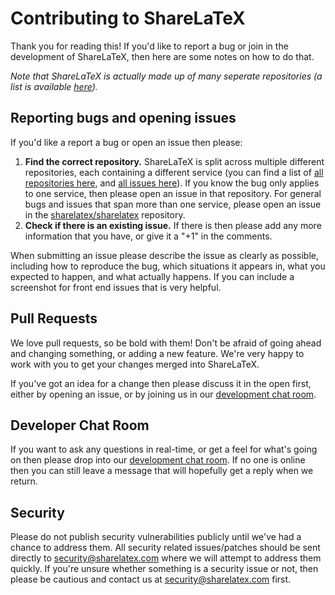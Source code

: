 Contributing to ShareLaTeX
==========================

Thank you for reading this! If you'd like to report a bug or join in the development
of ShareLaTeX, then here are some notes on how to do that.

*Note that ShareLaTeX is actually made up of many seperate repositories (a list is available
[here](https://github.com/sharelatex/sharelatex/blob/master/README.md#other-repositories)).* 

Reporting bugs and opening issues
---------------------------------

If you'd like a report a bug or open an issue then please:

1. **Find the correct repository.** ShareLaTeX is split across multiple different repositories, each containing a different service (you can find a list of [all repositories here](https://github.com/sharelatex/sharelatex/blob/master/README.md#other-repositories), and [all issues here](https://github.com/organizations/sharelatex/dashboard/issues)). If you know the bug only applies to one service, then please open an issue in that repository. For general bugs and issues that span more than one service, please open an issue in the [sharelatex/sharelatex](https://github.com/sharelatex/sharelatex) repository.
2. **Check if there is an existing issue.** If there is then please add
   any more information that you have, or give it a "+1" in the comments.

When submitting an issue please describe the issue as clearly as possible, including how to
reproduce the bug, which situations it appears in, what you expected to happen, and what actually happens.
If you can include a screenshot for front end issues that is very helpful.

Pull Requests
-------------

We love pull requests, so be bold with them! Don't be afraid of going ahead
and changing something, or adding a new feature. We're very happy to work with you
to get your changes merged into ShareLaTeX.

If you've got an idea for a change then please discuss it in the open first, 
either by opening an issue, or by joining us in our
[development chat room](http://www.hipchat.com/g1nJMcj7b).

Developer Chat Room
-------------------

If you want to ask any questions in real-time, or get a feel for what's going on
then please drop into our [development chat room](http://www.hipchat.com/g1nJMcj7b).
If no one is online then you can still leave a message that will hopefully get a reply
when we return.

Security
--------

Please do not publish security vulnerabilities publicly until we've had a chance
to address them. All security related issues/patches should be sent directly to
security@sharelatex.com where we will attempt to address them quickly. If you're
unsure whether something is a security issue or not, then please be cautious and
contact us at security@sharelatex.com first.

